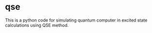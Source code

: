 # qse
This is a python code for simulating quantum computer in excited state calculations using QSE method.
